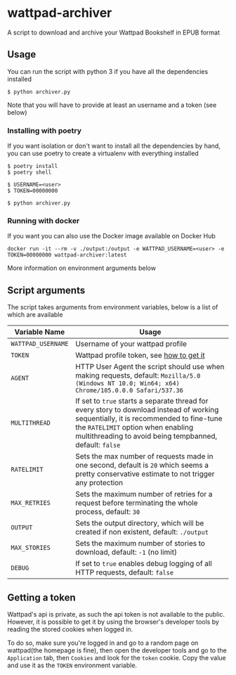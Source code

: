 # wattpad-archiver
A script to download and archive your Wattpad Bookshelf in EPUB format

## Usage
You can run the script with python 3 if you have all the dependencies installed

```
$ python archiver.py
```

Note that you will have to provide at least an username and a token (see below)

### Installing with poetry
If you want isolation or don't want to install all the dependencies by hand, you can use poetry to create a virtualenv with everything installed

```
$ poetry install
$ poetry shell

$ USERNAME=<user>
$ TOKEN=00000000

$ python archiver.py
```

### Running with docker
If you want you can also use the Docker image available on Docker Hub

```
docker run -it --rm -v ./output:/output -e WATTPAD_USERNAME=<user> -e TOKEN=00000000 wattpad-archiver:latest
```

More information on environment arguments below

## Script arguments
The script takes arguments from environment variables, below is a list of which are available

| Variable Name | Usage |
| --- | --- |
| `WATTPAD_USERNAME` 	| Username of your wattpad profile |
| `TOKEN` 				| Wattpad profile token, see [how to get it](#getting-a-token) |
| `AGENT` 				| HTTP User Agent the script should use when making requests, default: `Mozilla/5.0 (Windows NT 10.0; Win64; x64) Chrome/105.0.0.0 Safari/537.36` |
| `MULTITHREAD` | If set to `true` starts a separate thread for every story to download instead of working sequentially, it is recommended to fine-tune the `RATELIMIT` option when enabling multithreading to avoid being tempbanned, default: `false` |
| `RATELIMIT` | Sets the max number of requests made in one second, default is `20` which seems a pretty conservative estimate to not trigger any protection |
| `MAX_RETRIES` | Sets the maximum number of retries for a request before terminating the whole process, default: `30` |
| `OUTPUT` | Sets the output directory, which will be created if non existent, default: `./output` |
| `MAX_STORIES` | Sets the maximum number of stories to download, default: `-1` (no limit) |
| `DEBUG` | If set to `true` enables debug logging of all HTTP requests, default: `false` |

## Getting a token
Wattpad's api is private, as such the api token is not available to the public. However, it is possible to get it by using the browser's developer tools by reading the stored cookies when logged in.

To do so, make sure you're logged in and go to a random page on wattpad(the homepage is fine), then open the developer tools and go to the `Application` tab, then `Cookies` and look for the `token` cookie. Copy the value and use it as the `TOKEN` environment variable.

